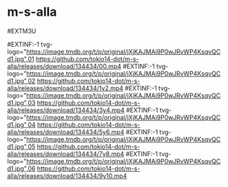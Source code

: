 # m-s-alla
#EXTM3U

#EXTINF:-1 tvg-logo="https://image.tmdb.org/t/p/original/jXjKAJMAi9P0wJRvWP4KsqvQCd1.jpg",01
https://github.com/tokio14-dot/m-s-alla/releases/download/134434/00.mp4
#EXTINF:-1 tvg-logo="https://image.tmdb.org/t/p/original/jXjKAJMAi9P0wJRvWP4KsqvQCd1.jpg",02
https://github.com/tokio14-dot/m-s-alla/releases/download/134434/1y2.mp4
#EXTINF:-1 tvg-logo="https://image.tmdb.org/t/p/original/jXjKAJMAi9P0wJRvWP4KsqvQCd1.jpg",03
https://github.com/tokio14-dot/m-s-alla/releases/download/134434/3y4.mp4
#EXTINF:-1 tvg-logo="https://image.tmdb.org/t/p/original/jXjKAJMAi9P0wJRvWP4KsqvQCd1.jpg",04
https://github.com/tokio14-dot/m-s-alla/releases/download/134434/5y6.mp4
#EXTINF:-1 tvg-logo="https://image.tmdb.org/t/p/original/jXjKAJMAi9P0wJRvWP4KsqvQCd1.jpg",05
https://github.com/tokio14-dot/m-s-alla/releases/download/134434/7y8.mp4
#EXTINF:-1 tvg-logo="https://image.tmdb.org/t/p/original/jXjKAJMAi9P0wJRvWP4KsqvQCd1.jpg",06
https://github.com/tokio14-dot/m-s-alla/releases/download/134434/9y10.mp4
